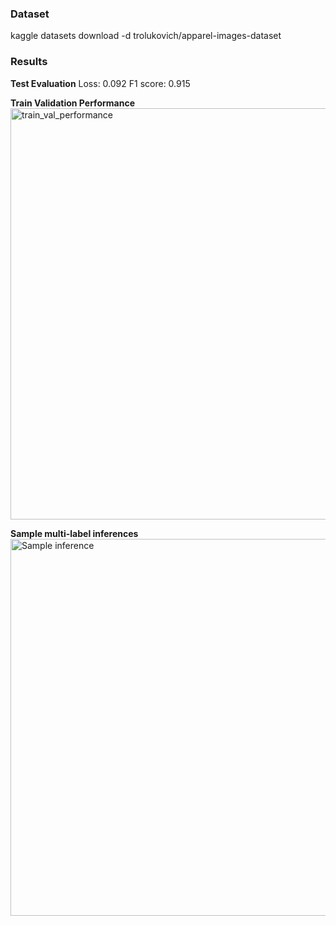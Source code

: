 ### Dataset
kaggle datasets download -d trolukovich/apparel-images-dataset

### Results
**Test Evaluation**
Loss: 0.092
F1 score: 0.915

**Train Validation Performance**
<img width="658" alt="train_val_performance" src="https://github.com/user-attachments/assets/c8f5bcb3-0e1c-4117-a869-f3e96127bceb">

**Sample multi-label inferences**
<img width="603" alt="Sample inference" src="https://github.com/user-attachments/assets/62f7f36c-ab9e-4f00-b5e6-2f4b4feb26cb">

